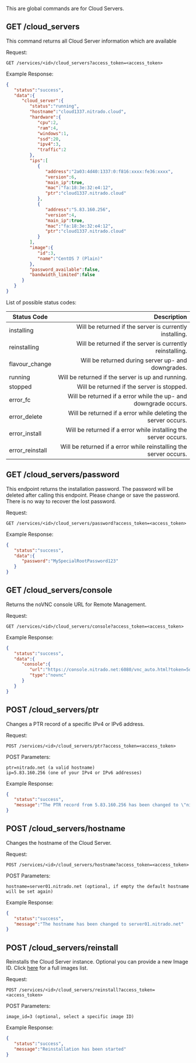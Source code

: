 This are global commands are for Cloud Servers.

## GET /cloud_servers

This command returns all Cloud Server information which are available

Request:
```
GET /services/<id>/cloud_servers?access_token=<access_token>
```

Example Response:
```json
{  
   "status":"success",
   "data":{  
      "cloud_server":{  
         "status":"running",
         "hostname":"cloud1337.nitrado.cloud",
         "hardware":{  
            "cpu":2,
            "ram":4,
            "windows":1,
            "ssd":20,
            "ipv4":3,
            "traffic":2
         },
         "ips":[  
            {  
               "address":"2a03:4d40:1337:0:f816:xxxx:fe36:xxxx",
               "version":6,
               "main_ip":true,
               "mac":"fa:18:3e:32:e4:12",
               "ptr":"cloud1337.nitrado.cloud"
            },
            {  
               "address":"5.83.160.256",
               "version":4,
               "main_ip":true,
               "mac":"fa:18:3e:32:e4:12",
               "ptr":"cloud1337.nitrado.cloud"
            }
         ],
         "image":{  
            "id":3,
            "name":"CentOS 7 (Plain)"
         },
         "password_available":false,
         "bandwidth_limited":false
      }
   }
}
```

List of possible status codes:

| Status Code                |  Description   |
| -------------------------- | -------------: |
| installing                 | Will be returned if the server is currently installing. |
| reinstalling               | Will be returned if the server is currently reinstalling. |
| flavour_change             | Will be returned during server up- and downgrades. |
| running                    | Will be returned if the server is up and running. |
| stopped                    | Will be returned if the server is stopped. |
| error_fc                   | Will be returned if a error while the up- and downgrade occurs. |
| error_delete               | Will be returned if a error while deleting the server occurs. |
| error_install              | Will be returned if a error while installing the server occurs. |
| error_reinstall            | Will be returned if a error while reinstalling the server occurs. |


## GET /cloud_servers/password

This endpoint returns the installation password. The password will be deleted after calling this endpoint. 
Please change or save the password. There is no way to recover the lost password.

Request:
```
GET /services/<id>/cloud_servers/password?access_token=<access_token>
```

Example Response:
```json
{  
   "status":"success",
   "data":{  
      "password":"MySpecialRootPassword123"
   }
}
```


## GET /cloud_servers/console

Returns the noVNC console URL for Remote Management.

Request:
```
GET /services/<id>/cloud_servers/console?access_token=<access_token>
```

Example Response:
```json
{  
   "status":"success",
   "data":{  
      "console":{  
         "url":"https://console.nitrado.net:6080/vnc_auto.html?token=5d2b47f2-35b7-XXXX-a38e-XXXXXXXXXX",
         "type":"novnc"
      }
   }
}
```

## POST /cloud_servers/ptr

Changes a PTR record of a specific IPv4 or IPv6 address.

Request:
```
POST /services/<id>/cloud_servers/ptr?access_token=<access_token>
```

POST Parameters:
```
ptr=nitrado.net (a valid hostname)
ip=5.83.160.256 (one of your IPv4 or IPv6 addresses)
```

Example Response:
```json
{  
   "status":"success",
   "message":"The PTR record from 5.83.160.256 has been changed to \"nitrado.net\""
}
```

## POST /cloud_servers/hostname

Changes the hostname of the Cloud Server.

Request:
```
POST /services/<id>/cloud_servers/hostname?access_token=<access_token>
```

POST Parameters:
```
hostname=server01.nitrado.net (optional, if empty the default hostname will be set again)
```

Example Response:
```json
{  
   "status":"success",
   "message":"The hostname has been changed to server01.nitrado.net"
}
```


## POST /cloud_servers/reinstall

Reinstalls the Cloud Server instance. Optional you can provide a new Image ID. Click [here](/resources/cloud_server/#get-informationcloud_serversimages) for a full images list.

Request:
```
POST /services/<id>/cloud_servers/reinstall?access_token=<access_token>
```

POST Parameters:
```
image_id=3 (optional, select a specific image ID)
```

Example Response:
```json
{  
   "status":"success",
   "message":"Reinstallation has been started"
}
```
